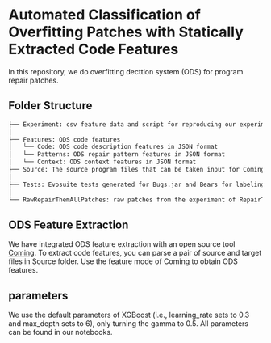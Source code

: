 
# Automated Classification of Overfitting Patches with Statically Extracted Code Features
In this repository, we do overfitting decttion system (ODS) for program repair patches.


## Folder Structure
 ```bash
├── Experiment: csv feature data and script for reproducing our experiment
│ 
├── Features: ODS code features
│   └── Code: ODS code description features in JSON format
│   └── Patterns: ODS repair pattern features in JSON format
│   └── Context: ODS context features in JSON format 
├── Source: The source program files that can be taken input for Coming to generate ODS features
│
├── Tests: Evosuite tests generated for Bugs.jar and Bears for labeling the correctness of RepairThemAll patches
│
└── RawRepairThemAllPatches: raw patches from the experiment of RepairThemAll

```


## ODS Feature Extraction

We have integrated ODS feature extraction with an open source tool [Coming](https://github.com/SpoonLabs/coming). 
To extract code features, you can parse a pair of source and target files in Source folder. 
Use the feature mode of Coming to obtain ODS features. 

## parameters
We use the default parameters of XGBoost (i.e., learning_rate sets to 0.3 and max_depth sets to 6), only turning the gamma to 0.5. All parameters can be found in our notebooks. 





